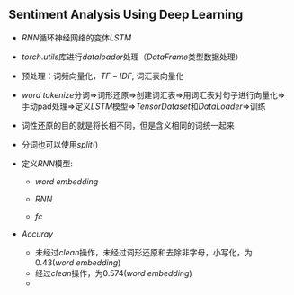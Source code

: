 ## Sentiment Analysis Using Deep Learning

- $RNN$循环神经网络的变体$LSTM$

- $torch.utils$库进行$dataloader$处理（$DataFrame$类型数据处理）

- 预处理：词频向量化，$TF-IDF$, 词汇表向量化

- $word\ tokenize$分词⇒词形还原⇒创建词汇表⇒用词汇表对句子进行向量化⇒手动pad处理⇒定义$LSTM$模型⇒$TensorDataset$和$DataLoader$⇒训练

- 词性还原的目的就是将长相不同，但是含义相同的词统一起来

- 分词也可以使用$split()$

- 定义$RNN$模型:

  - $word\ embedding$

  - $RNN$

  - $fc$

    

- $Accuray$

  - 未经过$clean$操作，未经过词形还原和去除非字母，小写化，为0.43$(word\ embedding)$
  - 经过$clean$操作，为0.574$(word\ embedding)$
  - 